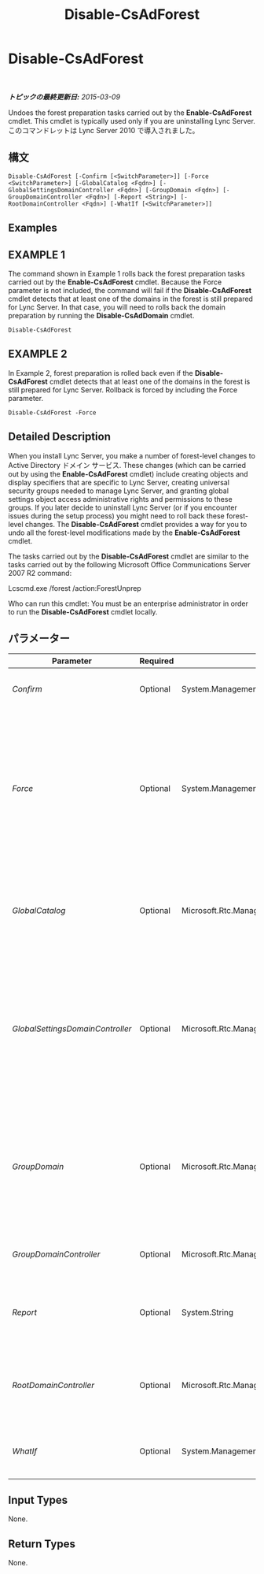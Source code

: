 ﻿---
title: Disable-CsAdForest
TOCTitle: Disable-CsAdForest
ms:assetid: 06a6117c-27da-400f-8db9-eb28fe353aae
ms:mtpsurl: https://technet.microsoft.com/ja-jp/library/Gg398122(v=OCS.15)
ms:contentKeyID: 48271156
ms.date: 05/19/2016
mtps_version: v=OCS.15
ms.translationtype: HT
---

# Disable-CsAdForest

 

_**トピックの最終更新日:** 2015-03-09_

Undoes the forest preparation tasks carried out by the **Enable-CsAdForest** cmdlet. This cmdlet is typically used only if you are uninstalling Lync Server. このコマンドレットは Lync Server 2010 で導入されました。

## 構文

    Disable-CsAdForest [-Confirm [<SwitchParameter>]] [-Force <SwitchParameter>] [-GlobalCatalog <Fqdn>] [-GlobalSettingsDomainController <Fqdn>] [-GroupDomain <Fqdn>] [-GroupDomainController <Fqdn>] [-Report <String>] [-RootDomainController <Fqdn>] [-WhatIf [<SwitchParameter>]]

## Examples

## EXAMPLE 1

The command shown in Example 1 rolls back the forest preparation tasks carried out by the **Enable-CsAdForest** cmdlet. Because the Force parameter is not included, the command will fail if the **Disable-CsAdForest** cmdlet detects that at least one of the domains in the forest is still prepared for Lync Server. In that case, you will need to rolls back the domain preparation by running the **Disable-CsAdDomain** cmdlet.

    Disable-CsAdForest

## EXAMPLE 2

In Example 2, forest preparation is rolled back even if the **Disable-CsAdForest** cmdlet detects that at least one of the domains in the forest is still prepared for Lync Server. Rollback is forced by including the Force parameter.

    Disable-CsAdForest -Force

## Detailed Description

When you install Lync Server, you make a number of forest-level changes to Active Directory ドメイン サービス. These changes (which can be carried out by using the **Enable-CsAdForest** cmdlet) include creating objects and display specifiers that are specific to Lync Server, creating universal security groups needed to manage Lync Server, and granting global settings object access administrative rights and permissions to these groups. If you later decide to uninstall Lync Server (or if you encounter issues during the setup process) you might need to roll back these forest-level changes. The **Disable-CsAdForest** cmdlet provides a way for you to undo all the forest-level modifications made by the **Enable-CsAdForest** cmdlet.

The tasks carried out by the **Disable-CsAdForest** cmdlet are similar to the tasks carried out by the following Microsoft Office Communications Server 2007 R2 command:

Lcscmd.exe /forest /action:ForestUnprep

Who can run this cmdlet: You must be an enterprise administrator in order to run the **Disable-CsAdForest** cmdlet locally.

## パラメーター


<table>
<colgroup>
<col style="width: 25%" />
<col style="width: 25%" />
<col style="width: 25%" />
<col style="width: 25%" />
</colgroup>
<thead>
<tr class="header">
<th>Parameter</th>
<th>Required</th>
<th>Type</th>
<th>Description</th>
</tr>
</thead>
<tbody>
<tr class="odd">
<td><p><em>Confirm</em></p></td>
<td><p>Optional</p></td>
<td><p>System.Management.Automation.SwitchParameter</p></td>
<td><p>コマンドの実行前に確認メッセージが表示されます。</p></td>
</tr>
<tr class="even">
<td><p><em>Force</em></p></td>
<td><p>Optional</p></td>
<td><p>System.Management.Automation.SwitchParameter</p></td>
<td><p>If present, forces the rollback of the forest preparation steps even if the <strong>Disable-CsAdForest</strong> cmdlet detects that at least one of the domains in the forest is still prepared for Lync Server. If not present, the command will fail if the <strong>Disable-CsAdForest</strong> cmdlet detects that at least one of the domains in the forest is still prepared for Lync Server.</p></td>
</tr>
<tr class="odd">
<td><p><em>GlobalCatalog</em></p></td>
<td><p>Optional</p></td>
<td><p>Microsoft.Rtc.Management.Deploy.Fqdn</p></td>
<td><p>FQDN of a global catalog server in your domain. This parameter is not required if you are running the <strong>Disable-CsComputer</strong> cmdlet on a computer with an account in your domain.</p></td>
</tr>
<tr class="even">
<td><p><em>GlobalSettingsDomainController</em></p></td>
<td><p>Optional</p></td>
<td><p>Microsoft.Rtc.Management.Deploy.Fqdn</p></td>
<td><p>FQDN of a domain controller where global settings are stored. If global settings are stored in the System container in Active Directory ドメイン サービス, then this parameter must point to the root domain controller. If global settings are stored in the Configuration container, then any domain controller can be used and this parameter can be omitted.</p></td>
</tr>
<tr class="odd">
<td><p><em>GroupDomain</em></p></td>
<td><p>Optional</p></td>
<td><p>Microsoft.Rtc.Management.Deploy.Fqdn</p></td>
<td><p>Fully qualified domain name (FQDN) of the domain where the Lync Server universal groups were created (for example, -GroupDomain asia.litwareinc.com). If this parameter is not included, the <strong>Disable-CsAdForest</strong> cmdlet will look for the universal groups in the local domain.</p></td>
</tr>
<tr class="even">
<td><p><em>GroupDomainController</em></p></td>
<td><p>Optional</p></td>
<td><p>Microsoft.Rtc.Management.Deploy.Fqdn</p></td>
<td><p>FQDN of a domain controller where universal group information is stored.</p></td>
</tr>
<tr class="odd">
<td><p><em>Report</em></p></td>
<td><p>Optional</p></td>
<td><p>System.String</p></td>
<td><p>Enables you to specify a file path for the log file created when the cmdlet runs. For example: -Report &quot;C:\Logs\DisableForest.html&quot;</p></td>
</tr>
<tr class="even">
<td><p><em>RootDomainController</em></p></td>
<td><p>Optional</p></td>
<td><p>Microsoft.Rtc.Management.Deploy.Fqdn</p></td>
<td><p>FQDN of the root domain controller, used to create trust paths for clients that need to access resources in domains other than their own.</p></td>
</tr>
<tr class="odd">
<td><p><em>WhatIf</em></p></td>
<td><p>Optional</p></td>
<td><p>System.Management.Automation.SwitchParameter</p></td>
<td><p>実際にコマンドを実行しなくてもコマンドの実行結果がわかります。</p></td>
</tr>
</tbody>
</table>


## Input Types

None.

## Return Types

None.

